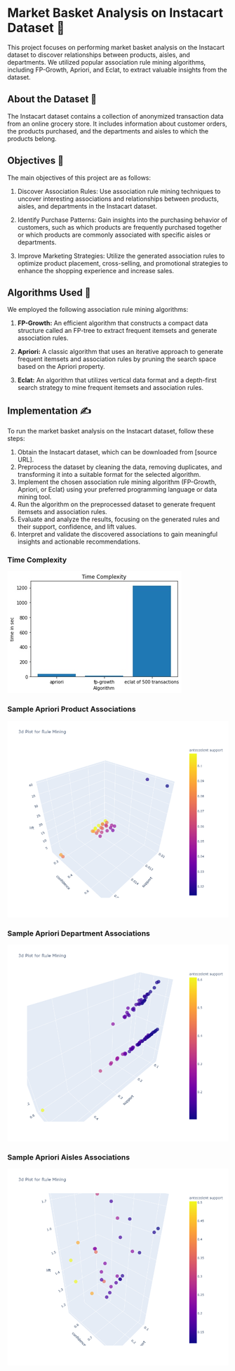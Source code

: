 # Market Basket Analysis on Instacart Dataset 🛒

This project focuses on performing market basket analysis on the Instacart dataset to discover relationships between products, aisles, and departments. We utilized popular association rule mining algorithms, including FP-Growth, Apriori, and Eclat, to extract valuable insights from the dataset.

## About the Dataset 🥗

The Instacart dataset contains a collection of anonymized transaction data from an online grocery store. It includes information about customer orders, the products purchased, and the departments and aisles to which the products belong.

## Objectives 🎯

The main objectives of this project are as follows:

1. Discover Association Rules: Use association rule mining techniques to uncover interesting associations and relationships between products, aisles, and departments in the Instacart dataset.

2. Identify Purchase Patterns: Gain insights into the purchasing behavior of customers, such as which products are frequently purchased together or which products are commonly associated with specific aisles or departments.

3. Improve Marketing Strategies: Utilize the generated association rules to optimize product placement, cross-selling, and promotional strategies to enhance the shopping experience and increase sales.

## Algorithms Used 💭

We employed the following association rule mining algorithms:

1. **FP-Growth:** An efficient algorithm that constructs a compact data structure called an FP-tree to extract frequent itemsets and generate association rules.

2. **Apriori:** A classic algorithm that uses an iterative approach to generate frequent itemsets and association rules by pruning the search space based on the Apriori property.

3. **Eclat:** An algorithm that utilizes vertical data format and a depth-first search strategy to mine frequent itemsets and association rules.

## Implementation ✍️

To run the market basket analysis on the Instacart dataset, follow these steps:

1. Obtain the Instacart dataset, which can be downloaded from [source URL].
2. Preprocess the dataset by cleaning the data, removing duplicates, and transforming it into a suitable format for the selected algorithm.
3. Implement the chosen association rule mining algorithm (FP-Growth, Apriori, or Eclat) using your preferred programming language or data mining tool.
4. Run the algorithm on the preprocessed dataset to generate frequent itemsets and association rules.
5. Evaluate and analyze the results, focusing on the generated rules and their support, confidence, and lift values.
6. Interpret and validate the discovered associations to gain meaningful insights and actionable recommendations.

### Time Complexity
![Image Name](output_time.jpg)
### Sample Apriori Product Associations
![Image Name](product_plot.png)
### Sample Apriori Department Associations
![Image Name](dep_plot.png)
### Sample Apriori Aisles Associations
![Image Name](aisle_plot.png)
